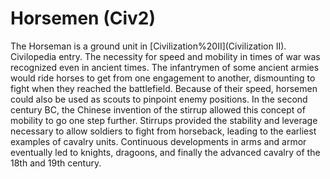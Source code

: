 # Horsemen (Civ2)

The Horseman is a ground unit in [Civilization%20II](Civilization II).
Civilopedia entry.
The necessity for speed and mobility in times of war was recognized even in ancient times. The infantrymen of some ancient armies would ride horses to get from one engagement to another, dismounting to fight when they reached the battlefield. Because of their speed, horsemen could also be used as scouts to pinpoint enemy positions. In the second century BC, the Chinese invention of the stirrup allowed this concept of mobility to go one step further. Stirrups provided the stability and leverage necessary to allow soldiers to fight from horseback, leading to the earliest examples of cavalry units. Continuous developments in arms and armor eventually led to knights, dragoons, and finally the advanced cavalry of the 18th and 19th century.